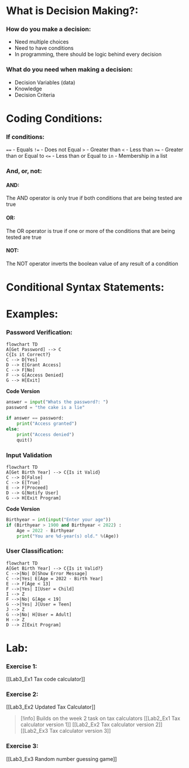 # What is Decision Making?:
### How do you make a decision:
- Need multiple choices
- Need to have conditions
- In programming, there should be logic behind every decision

### What do you need when making a decision:
- Decision Variables (data)
- Knowledge
- Decision Criteria

# Coding Conditions:
### If conditions:
`==` - Equals
`!=` - Does not Equal
`>` - Greater than
`<` - Less than
`>=` - Greater than or Equal to
`<=` - Less than or Equal to
`in` - Membership in a list

### And, or, not:
#### AND:
The AND operator is only true if both conditions that are being tested are true

#### OR:
The OR operator is true if one or more of the conditions that are being tested are true

#### NOT:
The NOT operator inverts the boolean value of any result of a condition

# Conditional Syntax Statements:


# Examples:
### Password Verification:
```mermaid
flowchart TD
A[Get Password] --> C
C{Is it Correct?}
C --> D[Yes]
D --> E[Grant Access]
C --> F[No]
F --> G[Access Denied]
G --> H[Exit]
```

**Code Version**
```python
answer = input("Whats the password?: ")
password = "the cake is a lie"

if answer == password:
	print("Access granted")
else:
	print("Access denied")
	quit()
```
### Input Validation
```mermaid
flowchart TD
A[Get Birth Year] --> C{Is it Valid}
C --> D[False]
C --> E[True]
E --> F[Proceed]
D --> G[Notify User]
G --> H[Exit Program]
```

**Code Version**
```python
Birthyear = int(input("Enter your age"))
if (Birthyear > 1900 and Birthyear < 2022) :
	Age = 2022 - Birthyear
	print("You are %d-year(s) old." %(Age))
```

### User Classification:
```mermaid
flowchart TD
A[Get Birth Year] --> C{Is it Valid?}
C -->|No| D[Show Error Message]
C -->|Yes| E[Age = 2022 - Birth Year]
E --> F[Age < 13]
F -->|Yes| I[User = Child]
I --> Z
F -->|No| G[Age < 19]
G -->|Yes| J[User = Teen]
J --> Z
G -->|No| H[User = Adult]
H --> Z
D --> Z[Exit Program]
```

# Lab:
### Exercise 1:
[[Lab3_Ex1 Tax code calculator]]

### Exercise 2:
[[Lab3_Ex2 Updated Tax Calculator]]

> [!info]
> Builds on the week 2 task on tax calculators
> [[Lab2_Ex1 Tax calculator version 1]]
> [[Lab2_Ex2 Tax calculator version 2]]
> [[Lab2_Ex3 Tax calculator version 3]]

### Exercise 3:
[[Lab3_Ex3 Random number guessing game]]